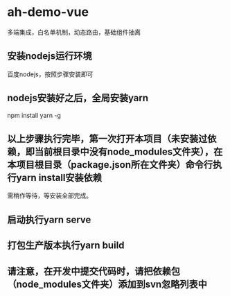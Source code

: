 # ah-demo-vue

多端集成，白名单机制，动态路由，基础组件抽离

## 安装nodejs运行环境

百度nodejs，按照步骤安装即可

## nodejs安装好之后，全局安装yarn

npm install yarn -g

## 以上步骤执行完毕，第一次打开本项目（未安装过依赖，即当前根目录中没有node_modules文件夹），在本项目根目录（package.json所在文件夹）命令行执行yarn install安装依赖

需稍作等待，等安装全部完成。

## 启动执行yarn serve

## 打包生产版本执行yarn build

## 请注意，在开发中提交代码时，请把依赖包（node_modules文件夹）添加到svn忽略列表中
